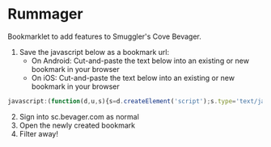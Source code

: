 # Rummager
Bookmarklet to add features to Smuggler's Cove Bevager.

1. Save the javascript below as a bookmark url:
   * On Android:  Cut-and-paste the text below into an existing or new bookmark in your browser
   * On iOS: Cut-and-paste the text below into an existing or new bookmark in your browser
 ```javascript
javascript:(function(d,u,s){s=d.createElement('script');s.type='text/javascript';s.charset='utf-8';s.src=u;d.body.appendChild(s)})(document,'https://robotpistol.github.io/rummager/rummager.js')
```  
2.  Sign into sc.bevager.com as normal
3.  Open the newly created bookmark
4.  Filter away!  
  
